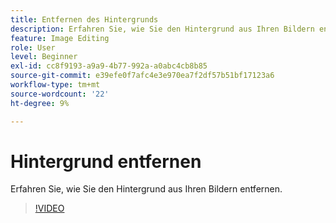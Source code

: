 ```yaml
---
title: Entfernen des Hintergrunds
description: Erfahren Sie, wie Sie den Hintergrund aus Ihren Bildern entfernen.
feature: Image Editing
role: User
level: Beginner
exl-id: cc8f9193-a9a9-4b77-992a-a0abc4cb8b85
source-git-commit: e39efe0f7afc4e3e970ea7f2df57b51bf17123a6
workflow-type: tm+mt
source-wordcount: '22'
ht-degree: 9%

---
```


# Hintergrund entfernen

Erfahren Sie, wie Sie den Hintergrund aus Ihren Bildern entfernen.

>[!VIDEO](https://video.tv.adobe.com/v/3420220?quality=12&learn=on&hidetitle=true)
